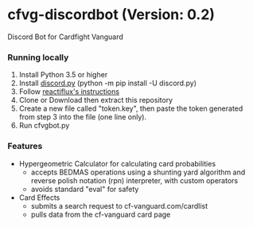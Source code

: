 # cfvg-discordbot (Version: 0.2)
Discord Bot for Cardfight Vanguard

### Running locally

1. Install Python 3.5 or higher
2. Install [discord.py](https://github.com/Rapptz/discord.py) (python -m pip install -U discord.py)
2. Follow [reactiflux's instructions](https://github.com/reactiflux/discord-irc/wiki/Creating-a-discord-bot-&-getting-a-token)
3. Clone or Download then extract this repository
4. Create a new file called "token.key", then paste the token generated from step 3 into the file (one line only).
5. Run cfvgbot.py

### Features

 - Hypergeometric Calculator for calculating card probabilities
   - accepts BEDMAS operations using a shunting yard algorithm and reverse polish notation (rpn) interpreter, with custom operators
   - avoids standard "eval" for safety
 - Card Effects
   - submits a search request to cf-vanguard.com/cardlist
   - pulls data from the cf-vanguard card page